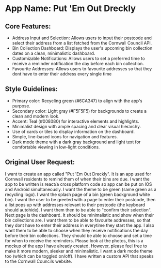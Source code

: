 # **App Name**: Put 'Em Out Dreckly

## Core Features:

- Address Input and Selection: Allows users to input their postcode and select their address from a list fetched from the Cornwall Council API.
- Bin Collection Dashboard: Displays the user's upcoming bin collection dates on a clean, minimalistic dashboard.
- Customizable Notifications: Allows users to set a preferred time to receive a reminder notification the day before each bin collection.
- Favourite Addresses: Allows users to favourite addresses so that they dont have to enter their address every single time

## Style Guidelines:

- Primary color: Recycling green (#6CA347) to align with the app's purpose.
- Secondary color: Light gray (#F5F5F5) for backgrounds to create a clean and modern look.
- Accent: Teal (#008080) for interactive elements and highlights.
- Minimalist design with ample spacing and clear visual hierarchy.
- Use of cards or tiles to display information on the dashboard.
- Simple, line-based icons for navigation and features.
- Dark mode theme with a dark gray background and light text for comfortable viewing in low-light conditions.

## Original User Request:
I want to create an app called "Put 'Em Out Dreckly". It is an app used for Cornwall residents to remind them of when their bins are due. I want the app to be written is react/a cross platform code so app can be put on IOS and Android simultaneously. I want the theme to be green (same green as a recycling logo). I want the splash page of a bin (green background white bin). I want the user to be greeted with a page to enter their postcode, then a list pops up with addresses relevant to their postcode (the keyboard should autohide). I want them then to be able to "confirm their selection". Next page is the dashboard. It should be minimalistic and show when their bin collections are. I want them to be able to favourite addresses, so that they dont have to enter their address in everytime they start the app. I also want them to be able to choose when they receive notifications the day before their bin collections. They should be able to choose and set a time for when to receive the reminders. Please look at the photos, this is a mockup of the app I have already created. However, please feel free to make it more modern, sleeker and minimalistic. I want a dark mode theme too (which can be toggled on/off). I have written a custom API that speaks to the Cornwall Councils website.
  
